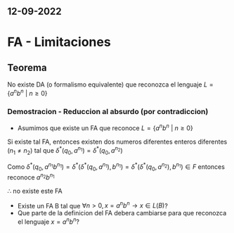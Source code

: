 12-09-2022
---
# FA - Limitaciones
## Teorema
No existe DA (o formalismo equivalente) que reconozca el lenguaje $L = \{a^nb^n \ | \ n \ge 0\}$

### Demostracion - Reduccion al absurdo (por contradiccion)
- Asumimos que existe un FA que reconoce $L = \{a^nb^n \ | \ n \ge 0\}$

Si existe tal FA, entonces existen dos numeros diferentes enteros diferentes ($n_1 \ne n_2$) tal que $\delta^*(q_0, a^{n_1}) = \delta^*(q_0, a^{n_2})$

Como $\delta^*(q_0, a^{n_1}b^{n_1}) = \delta^*(\delta^*(q_0, a^{n_1}) , b^{n_1}) = \delta^*(\delta^*(q_0, a^{n_2}) , b^{n_1}) \in F$ entonces reconoce $a^{n_2}b^{n_1}$

$\therefore$ no existe este FA

- Existe un FA B tal que $\forall n > 0, x = a^nb^n \rightarrow x \in L(B)$?
- Que parte de la definicion del FA debera cambiarse para que reconozca el lenguaje $x = a^nb^n$?

